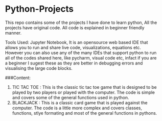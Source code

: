 # Python-Projects
This repo contains some of the projects I have done to learn python, All the projects have original code.
All code is explained in beginner friendly manner.

Tools Used: Jupyter Notebook, It is an opensource web based IDE that allows you to run and share live code, visualizations, equations etc.
However you can also use any of the many IDEs that support python to run all of the codes shared here, like pycharm, visual code etc, infact if you are a beginner I sugest these as they are better in debugging errors and visualising the large code blocks.

###Content:
1. TIC TAC TOE : This is the classic tic tac toe game that is designed to be played by two players or played with the computer. The code is simple and covers some of the general functions used in python.
2. BLACKJACK : This is a classic card game that is played against the computer. The code is a little more complex and covers classes, functions, stlye formating and most of the general functions in pythons.
